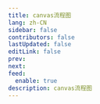 ```yaml
---
title: canvas流程图
lang: zh-CN
sidebar: false
contributors: false
lastUpdated: false
editLink: false
prev: 
next: 
feed:
  enable: true
description: canvas流程图
---
```


<iframe :src="iframeSrc" class="box-iframe" frameborder="0"></iframe>

<script setup>
import { h, ref, nextTick, watch, onMounted, onBeforeUnmount } from 'vue'
import { useRoute } from 'vue-router'

const isProd = process.env.NODE_ENV === 'production'
let iframeSrc = isProd ? 'https://onresize.github.io/web-blogs/pageCom/flow/index.html' : 'https://localhost:9008/pageCom/flow/index.html'
</script>